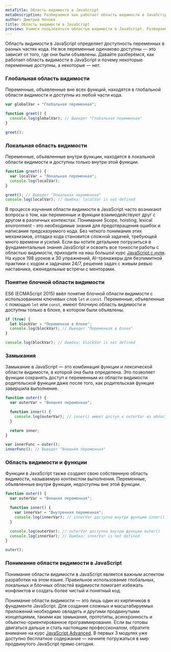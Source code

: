 ```yaml
---
metaTitle: Область видимости в JavaScript
metaDescription: Разбираемся как работает область видимости в JavaScript
author: Дмитрий Нечаев
title: Область видимости в JavaScript
preview: Учимся пользоваться областью видимости в JavaScript. Разбираем примеры использования
---
```


Область видимости в JavaScript определяет доступность переменных в разных частях кода. Не все переменные одинаково доступны — это зависит от того, где они были объявлены. Давайте разберёмся, как работает область видимости в JavaScript и почему некоторые переменные доступны, а некоторые — нет.

### Глобальная область видимости

Переменные, объявленные вне всех функций, находятся в глобальной области видимости и доступны из любой части кода.

```jsx
var globalVar = "Глобальная переменная";

function greet() {
  console.log(globalVar); // Выведет "Глобальная переменная"
}

greet();

```

### Локальная область видимости

Переменные, объявленные внутри функции, находятся в локальной области видимости и доступны только внутри этой функции.

```jsx
function greet() {
  var localVar = "Локальная переменная";
  console.log(localVar);
}

greet(); // Выведет "Локальная переменная"
console.log(localVar); // Ошибка: localVar is not defined

```

В процессе изучения области видимости в JavaScript часто возникают вопросы о том, как переменные и функции взаимодействуют друг с другом в различных контекстах. Понимание Scope, hoisting, lexical environment - это необходимые знания для предотвращения ошибок и написания предсказуемого кода. Без четкого понимания этих механизмов, отладка кода становится сложной задачей, требующей много времени и усилий. Если вы хотите детальнее погрузиться в фундаментальные знания JavaScript и освоить все тонкости работы с областью видимости, приходите на наш большой курс [JavaScript с нуля](https://purpleschool.ru/course/javascript-basics?utm_source=knowledgebase&utm_medium=text&utm_campaign=oblast-vidimosti-v-javascript). На курсе 198 уроков и 30 упражнений, AI-тренажеры для безлимитной практики с кодом и задачами 24/7, решение задач с живым ревью наставника, еженедельные встречи с менторами.

### Понятие блочной области видимости

ES6 (ECMAScript 2015) ввёл понятие блочной области видимости с использованием ключевых слов `let` и `const`. Переменные, объявленные с помощью `let` или `const`, имеют блочную область видимости и доступны только в блоке, в котором были объявлены.

```jsx
if (true) {
  let blockVar = "Переменная в блоке";
  console.log(blockVar); // Выведет "Переменная в блоке"
}

console.log(blockVar); // Ошибка: blockVar is not defined

```

### Замыкания

Замыкание в JavaScript — это комбинация функции и лексической области видимости, в которой она была определена. Это позволяет функции сохранять доступ к переменным из области видимости родительской функции даже после того, как родительская функция завершила выполнение.

```jsx
function outer() {
  var outerVar = "Внешняя переменная";

  function inner() {
    console.log(outerVar); // inner() имеет доступ к outerVar из области видимости функции outer()
  }

  return inner;
}

var innerFunc = outer();
innerFunc(); // Выведет "Внешняя переменная"

```

### Область видимости и функции

Функции в JavaScript также создают свою собственную область видимости, называемую контекстом выполнения. Переменные, объявленные внутри функции, недоступны вне этой функции.

```jsx
function outer() {
  var outerVar = "Внешняя переменная";

  function inner() {
    var innerVar = "Внутренняя переменная";
    console.log(innerVar); // innerVar доступна внутри функции inner()
  }

  console.log(outerVar); // outerVar доступна внутри функции outer()
  console.log(innerVar); // Ошибка: innerVar is not defined
}

outer();

```

### Понимание области видимости в JavaScript

Понимание области видимости в JavaScript является важным аспектом разработки на этом языке. Правильное использование глобальных, локальных и блочных областей видимости помогает избежать конфликтов и создать более чистый и понятный код.

Понимание области видимости — это лишь один из кирпичиков в фундаменте JavaScript. Для создания сложных и масштабируемых приложений необходимо овладеть и другими продвинутыми концепциями, такими как замыкания, прототипы, асинхронность и объектно-ориентированное программирование. Если вы готовы двигаться дальше и стать настоящим профессионалом, обратите внимание на курс [JavaScript Advanced](https://purpleschool.ru/course/javascript-advanced?utm_source=knowledgebase&utm_medium=text&utm_campaign=oblast-vidimosti-v-javascript). В первых 3 модулях уже доступно бесплатное содержание — начните погружаться в мир продвинутого JavaScript прямо сегодня.
